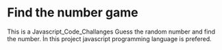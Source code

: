 # Find the number game

This is a Javascript_Code_Challanges
Guess the random number and find the number. 
İn this project javascript programming language is prefered.
